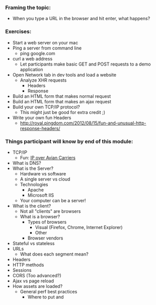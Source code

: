 ### Framing the topic:

- When you type a URL in the browser and hit enter, what happens?

### Exercises:

- Start a web server on your mac
- Ping a server from command line
  - ping google.com
- curl a web address
  - Let participants make basic GET and POST requests to a demo application
- Open Network tab in dev tools and load a website
  - Analyze XHR requests
    - Headers
    - Response
- Build an HTML form that makes normal request
- Build an HTML form that makes an ajax request
- Build your own TCP/IP protocol?
  - This might just be good for extra credit ;)
- Write your own fun Headers
  - http://royal.pingdom.com/2012/08/15/fun-and-unusual-http-response-headers/

### Things participant will know by end of this module:

- TCP/IP
  - Fun: [IP over Avian Carriers](https://en.wikipedia.org/wiki/IP_over_Avian_Carriers)
- What is DNS?
- What is the Server?
  - Hardware vs software
  - A single server vs cloud
  - Technologies
    - Apache
    - Microsoft IIS
  - Your computer can be a server!
- What is the client?
  - Not all "clients" are browsers
  - What is a browser?
    - Types of browsers
      - Visual (Firefox, Chrome, Internet Explorer)
      - Other
    - Browser vendors
- Stateful vs stateless
- URLs
  - What does each segment mean?
- Headers
- HTTP methods
- Sessions
- CORS (Too advanced?)
- Ajax vs page reload
- How assets are loaded?
  - General perf best practices
    - Where to put <link> and <script> tags to external resources
    - CDNs
    - Gzipping
    - cache expiry headers and etags
  - Concurrency
    - # of concurrent connections
    - perf: make fewer http requests
- Long-Polling, Websockets and Server-Sent Events
- HTML Forms

### Resources

- [Girl Develop It course](https://girldevelopit.github.io/gdi-featured-web-concepts/)
-

